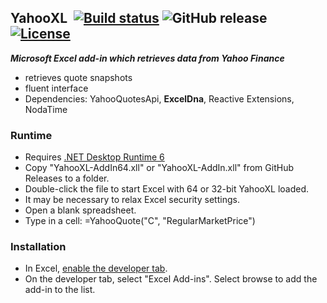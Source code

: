 ## YahooXL&nbsp;&nbsp;[![Build status](https://ci.appveyor.com/api/projects/status/v4f5vb2g4uom43qp?svg=true)](https://ci.appveyor.com/project/dshe/yahooxl) ![GitHub release](https://img.shields.io/github/v/release/dshe/YahooXL) [![License](https://img.shields.io/badge/license-Apache%202.0-7755BB.svg)](https://opensource.org/licenses/Apache-2.0)

***Microsoft Excel add-in which retrieves data from Yahoo Finance***

- retrieves quote snapshots
- fluent interface
- Dependencies: YahooQuotesApi, **ExcelDna**, Reactive Extensions, NodaTime

### Runtime ###
  - Requires [.NET Desktop Runtime 6](https://dotnet.microsoft.com/en-us/download/dotnet/6.0)
  - Copy "YahooXL-AddIn64.xll" or "YahooXL-AddIn.xll" from GitHub Releases to a folder.
  - Double-click the file to start Excel with 64 or 32-bit YahooXL loaded.
  - It may be necessary to relax Excel security settings.
  - Open a blank spreadsheet.
  - Type in a cell: =YahooQuote("C", "RegularMarketPrice")

### Installation ###
  - In Excel, [enable the developer tab](https://support.microsoft.com/en-us/office/show-the-developer-tab-e1192344-5e56-4d45-931b-e5fd9bea2d45).
  - On the developer tab, select "Excel Add-ins". Select browse to add the add-in to the list.

